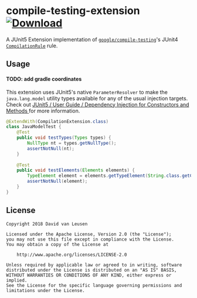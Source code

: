 # compile-testing-extension [ ![Download](https://api.bintray.com/packages/kiskae/maven/compile-testing-extension/images/download.svg) ](https://bintray.com/kiskae/maven/compile-testing-extension/_latestVersion)

A JUnit5 Extension implementation of [`google/compile-testing`](https://github.com/google/compile-testing)'s JUnit4 
[`CompilationRule`](https://github.com/google/compile-testing/blob/master/src/main/java/com/google/testing/compile/CompilationRule.java) rule.

## Usage

#### TODO: add gradle coordinates

This extension uses JUnit5's native `ParameterResolver` to make the `java.lang.model` utility types available
for any of the usual injection targets. Check out [JUnit5 / User Guide / Dependency Injection for Constructors and Methods ](https://junit.org/junit5/docs/current/user-guide/#writing-tests-dependency-injection)
for more information.

```java
@ExtendWith(CompilationExtension.class)
class JavaModelTest {
    @Test
    public void testTypes(Types types) {
        NullType nt = types.getNullType();
        assertNotNull(nt);
    }
    
    @Test
    public void testElements(Elements elements) {
        TypeElement element = elements.getTypeElement(String.class.getCanonicalName());
        assertNotNull(element);
    }
}
```

## License

```
Copyright 2018 David van Leusen

Licensed under the Apache License, Version 2.0 (the "License");
you may not use this file except in compliance with the License.
You may obtain a copy of the License at

    http://www.apache.org/licenses/LICENSE-2.0
    
Unless required by applicable law or agreed to in writing, software
distributed under the License is distributed on an "AS IS" BASIS,
WITHOUT WARRANTIES OR CONDITIONS OF ANY KIND, either express or implied.
See the License for the specific language governing permissions and
limitations under the License.
```